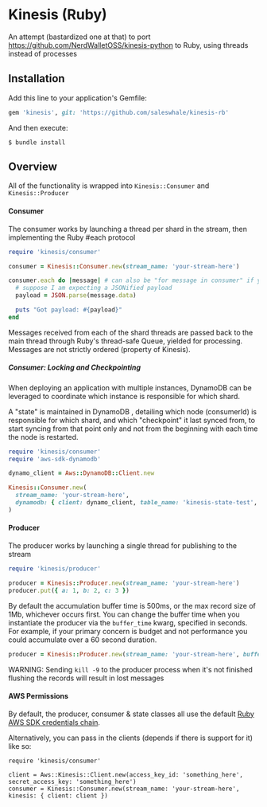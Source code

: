 # Kinesis (Ruby)

An attempt (bastardized one at that) to port https://github.com/NerdWalletOSS/kinesis-python to Ruby, using threads instead of processes

## Installation

Add this line to your application's Gemfile:

```ruby
gem 'kinesis', git: 'https://github.com/saleswhale/kinesis-rb'
```

And then execute:

    $ bundle install

## Overview

All of the functionality is wrapped into `Kinesis::Consumer` and `Kinesis::Producer`

#### Consumer

The consumer works by launching a thread per shard in the stream, then implementing the Ruby #each protocol

```ruby
require 'kinesis/consumer'

consumer = Kinesis::Consumer.new(stream_name: 'your-stream-here')

consumer.each do |message| # can also be "for message in consumer" if you prefer it
  # suppose I am expecting a JSONified payload
  payload = JSON.parse(message.data)

  puts "Got payload: #{payload}"
end
```

Messages received from each of the shard threads are passed back to the main thread through Ruby's thread-safe
Queue, yielded for processing. Messages are not strictly ordered (property of Kinesis).

##### Consumer: Locking and Checkpointing

When deploying an application with multiple instances, DynamoDB can be leveraged to coordinate which instance
is responsible for which shard.

A "state" is maintained in DynamoDB , detailing which node (consumerId) is responsible for which shard, and which
"checkpoint" it last synced from, to start syncing from that point only and not from the beginning with each time
the node is restarted.

```ruby
require 'kinesis/consumer'
require 'aws-sdk-dynamodb'

dynamo_client = Aws::DynamoDB::Client.new

Kinesis::Consumer.new(
  stream_name: 'your-stream-here',
  dynamodb: { client: dynamo_client, table_name: 'kinesis-state-test', consumer_group: 'my-app-name' }
)
```

#### Producer

The producer works by launching a single thread for publishing to the stream

```ruby
require 'kinesis/producer'

producer = Kinesis::Producer.new(stream_name: 'your-stream-here')
producer.put({ a: 1, b: 2, c: 3 })
```

By default the accumulation buffer time is 500ms, or the max record size of 1Mb, whichever occurs first.  You can
change the buffer time when you instantiate the producer via the ``buffer_time`` kwarg, specified in seconds.  For
example, if your primary concern is budget and not performance you could accumulate over a 60 second duration.

```ruby
producer = Kinesis::Producer.new(stream_name: 'your-stream-here', buffer_time: 60)
```

WARNING: Sending `kill -9` to the producer process when it's not finished flushing the records will result in lost messages

#### AWS Permissions
By default, the producer, consumer & state classes all use the default [Ruby AWS SDK credentials chain](https://docs.aws.amazon.com/sdk-for-ruby/v3/developer-guide/setup-config.html).

Alternatively, you can pass in the clients (depends if there is support for it) like so:

```
require 'kinesis/consumer'

client = Aws::Kinesis::Client.new(access_key_id: 'something_here', secret_access_key: 'something_here')
consumer = Kinesis::Consumer.new(stream_name: 'your-stream-here', kinesis: { client: client })
```

